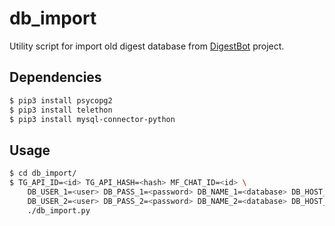 db_import
=========

Utility script for import old digest database from [DigestBot](https://github.com/EXL/DigestBot) project.

## Dependencies

```sh
$ pip3 install psycopg2
$ pip3 install telethon
$ pip3 install mysql-connector-python
```

## Usage

```sh
$ cd db_import/
$ TG_API_ID=<id> TG_API_HASH=<hash> MF_CHAT_ID=<id> \
    DB_USER_1=<user> DB_PASS_1=<password> DB_NAME_1=<database> DB_HOST_1=<host> \
    DB_USER_2=<user> DB_PASS_2=<password> DB_NAME_2=<database> DB_HOST_2=<host> \
    ./db_import.py
```
